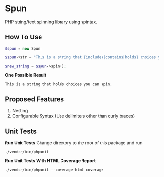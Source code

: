 Spun
=====

PHP string/text spinning library using spintax.

How To Use
-----

```php
$spun = new Spun;

$spun->str = "This is a string that {includes|contains|holds} choices you can spin.";

$new_string = $spun->spin();
```

**One Possible Result**

```
This is a string that holds choices you can spin.
```

Proposed Features
----
1. Nesting
2. Configurable Syntax (Use delimiters other than curly braces)


Unit Tests
-----
**Run Unit Tests**
Change directory to the root of this package and run:

```
./vendor/bin/phpunit
```

**Run Unit Tests With HTML Coverage Report**

```
./vendor/bin/phpunit --coverage-html coverage
```
